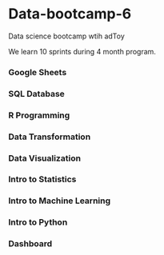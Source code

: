 # Data-bootcamp-6
Data science bootcamp wtih adToy

We learn 10 sprints during 4 month program.


### Google Sheets
### SQL Database
### R Programming
### Data Transformation
### Data Visualization
### Intro to Statistics
### Intro to Machine Learning
### Intro to Python
### Dashboard
